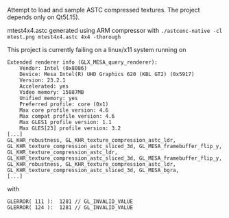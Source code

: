
Attempt to load and sample ASTC compressed textures. The project depends only on Qt5(.15).
 
mtest4x4.astc generated using ARM compressor with `./astcenc-native -cl mtest.png mtest4x4.astc 4x4 -thorough`

This project is currently failing on a linux/x11 system running on
```
Extended renderer info (GLX_MESA_query_renderer):
    Vendor: Intel (0x8086)
    Device: Mesa Intel(R) UHD Graphics 620 (KBL GT2) (0x5917)
    Version: 23.2.1
    Accelerated: yes
    Video memory: 15887MB
    Unified memory: yes
    Preferred profile: core (0x1)
    Max core profile version: 4.6
    Max compat profile version: 4.6
    Max GLES1 profile version: 1.1
    Max GLES[23] profile version: 3.2
[...]
GL_KHR_robustness, GL_KHR_texture_compression_astc_ldr, 
GL_KHR_texture_compression_astc_sliced_3d, GL_MESA_framebuffer_flip_y, 
GL_KHR_texture_compression_astc_ldr, 
GL_KHR_texture_compression_astc_sliced_3d, GL_MESA_framebuffer_flip_y, 
GL_KHR_robustness, GL_KHR_texture_compression_astc_ldr, 
GL_KHR_texture_compression_astc_sliced_3d, GL_MESA_bgra, 
[...]
```

with

```
GLERROR( 111 ):  1281 // GL_INVALID_VALUE
GLERROR( 124 ):  1281 // GL_INVALID_VALUE
```
